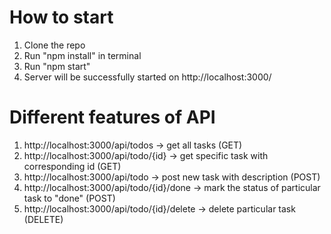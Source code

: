 # How to start
1. Clone the repo
2. Run "npm install" in terminal
3. Run "npm start"
4. Server will be successfully started on http://localhost:3000/

# Different features of API
1. http://localhost:3000/api/todos -> get all tasks (GET)
2. http://localhost:3000/api/todo/{id} -> get specific task with corresponding id (GET)
3. http://localhost:3000/api/todo -> post new task with description (POST)
4. http://localhost:3000/api/todo/{id}/done -> mark the status of particular task to "done" (POST)
5. http://localhost:3000/api/todo/{id}/delete -> delete particular task (DELETE)

